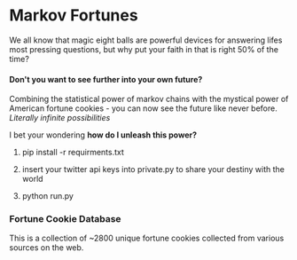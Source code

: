# Markov Fortunes

We all know that magic eight balls are powerful devices for answering lifes most pressing questions, but why put your faith in that is right 50% of the time?

#### Don't you want to see further into your own future?

Combining the statistical power of markov chains with the mystical power of American fortune cookies - you can now see the future like never before. *Literally infinite possibilities*

I bet your wondering **how do I unleash this power?**

1. pip install -r requirments.txt

2. insert your twitter api keys into private.py to share your destiny with the world

3. python run.py

### Fortune Cookie Database

This is a collection of ~2800 unique fortune cookies collected from various sources on the web. 



